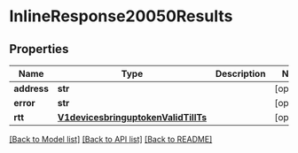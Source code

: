# InlineResponse20050Results

## Properties
Name | Type | Description | Notes
------------ | ------------- | ------------- | -------------
**address** | **str** |  | [optional] 
**error** | **str** |  | [optional] 
**rtt** | [**V1devicesbringuptokenValidTillTs**](V1devicesbringuptokenValidTillTs.md) |  | [optional] 

[[Back to Model list]](../README.md#documentation-for-models) [[Back to API list]](../README.md#documentation-for-api-endpoints) [[Back to README]](../README.md)

